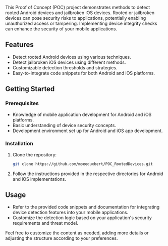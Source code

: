 



This Proof of Concept (POC) project demonstrates methods to detect rooted Android devices and jailbroken iOS devices. Rooted or jailbroken devices can pose security risks to applications, potentially enabling unauthorized access or tampering. Implementing device integrity checks can enhance the security of your mobile applications.

## Features

- Detect rooted Android devices using various techniques.
- Detect jailbroken iOS devices using different methods.
- Customizable detection thresholds and strategies.
- Easy-to-integrate code snippets for both Android and iOS platforms.

## Getting Started

### Prerequisites

- Knowledge of mobile application development for Android and iOS platforms.
- Basic understanding of device security concepts.
- Development environment set up for Android and iOS app development.

### Installation

1. Clone the repository:

   ```bash
   git clone https://github.com/moeeduxbert/POC_RootedDevices.git
   ```

2. Follow the instructions provided in the respective directories for Android and iOS implementations.

## Usage

- Refer to the provided code snippets and documentation for integrating device detection features into your mobile applications.
- Customize the detection logic based on your application's security requirements and threat model.


Feel free to customize the content as needed, adding more details or adjusting the structure according to your preferences.
